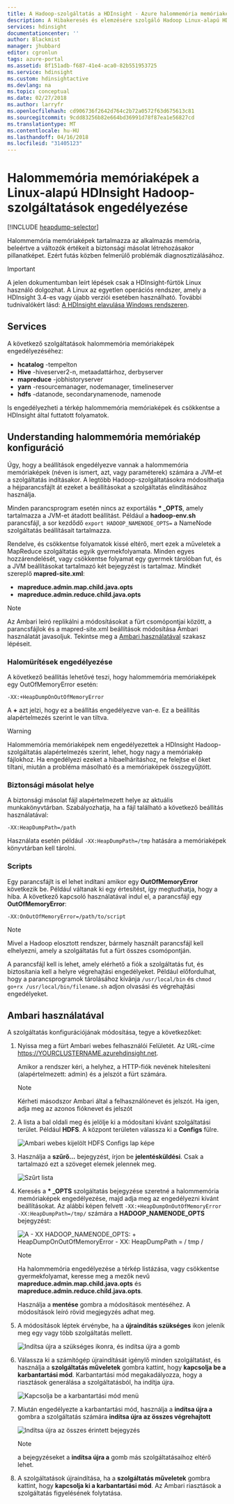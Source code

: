 ```yaml
---
title: A Hadoop-szolgáltatás a HDInsight - Azure halommemória memóriaképek engedélyezése |} Microsoft Docs
description: A Hibakeresés és elemzésére szolgáló Hadoop Linux-alapú HDInsight-fürtök szolgáltatásai halommemória memóriaképek engedélyezése.
services: hdinsight
documentationcenter: ''
author: Blackmist
manager: jhubbard
editor: cgronlun
tags: azure-portal
ms.assetid: 8f151adb-f687-41e4-aca0-82b551953725
ms.service: hdinsight
ms.custom: hdinsightactive
ms.devlang: na
ms.topic: conceptual
ms.date: 02/27/2018
ms.author: larryfr
ms.openlocfilehash: cd906736f2642d764c2b72a0572f63d675613c81
ms.sourcegitcommit: 9cdd83256b82e664bd36991d78f87ea1e56827cd
ms.translationtype: MT
ms.contentlocale: hu-HU
ms.lasthandoff: 04/16/2018
ms.locfileid: "31405123"
---
```

# <a name="enable-heap-dumps-for-hadoop-services-on-linux-based-hdinsight"></a>Halommemória memóriaképek a Linux-alapú HDInsight Hadoop-szolgáltatások engedélyezése

[!INCLUDE [heapdump-selector](../../includes/hdinsight-selector-heap-dump.md)]

Halommemória memóriaképek tartalmazza az alkalmazás memória, beleértve a változók értékeit a biztonsági másolat létrehozásakor pillanatképet. Ezért futás közben felmerülő problémák diagnosztizálásához.

> [!IMPORTANT]
> A jelen dokumentumban leírt lépések csak a HDInsight-fürtök Linux használó dolgozhat. A Linux az egyetlen operációs rendszer, amely a HDInsight 3.4-es vagy újabb verziói esetében használható. További tudnivalókért lásd: [A HDInsight elavulása Windows rendszeren](hdinsight-component-versioning.md#hdinsight-windows-retirement).

## <a name="whichServices"></a>Services

A következő szolgáltatások halommemória memóriaképek engedélyezéséhez:

* **hcatalog** -tempelton
* **Hive** -hiveserver2-n, metaadattárhoz, derbyserver
* **mapreduce** -jobhistoryserver
* **yarn** -resourcemanager, nodemanager, timelineserver
* **hdfs** -datanode, secondarynamenode, namenode

Is engedélyezheti a térkép halommemória memóriaképek és csökkentse a HDInsight által futtatott folyamatok.

## <a name="configuration"></a>Understanding halommemória memóriakép konfiguráció

Úgy, hogy a beállítások engedélyezve vannak a halommemória memóriaképek (néven is ismert, azt, vagy paraméterek) számára a JVM-et a szolgáltatás indításakor. A legtöbb Hadoop-szolgáltatásokra módosíthatja a héjparancsfájlt át ezeket a beállításokat a szolgáltatás elindításához használja.

Minden parancsprogram esetén nincs az exportálás  **\* \_OPTS**, amely tartalmazza a JVM-et átadott beállítást. Például a **hadoop-env.sh** parancsfájl, a sor kezdődő `export HADOOP_NAMENODE_OPTS=` a NameNode szolgáltatás beállításait tartalmazza.

Rendelve, és csökkentse folyamatok kissé eltérő, mert ezek a műveletek a MapReduce szolgáltatás egyik gyermekfolyamata. Minden egyes hozzárendelését, vagy csökkentse folyamat egy gyermek tárolóban fut, és a JVM beállításokat tartalmazó két bejegyzést is tartalmaz. Mindkét szereplő **mapred-site.xml**:

* **mapreduce.admin.map.child.java.opts**
* **mapreduce.admin.reduce.child.java.opts**

> [!NOTE]
> Az Ambari leíró replikálni a módosításokat a fürt csomópontjai között, a parancsfájlok és a mapred-site.xml beállítások módosítása Ambari használatát javasoljuk. Tekintse meg a [Ambari használatával](#using-ambari) szakasz lépéseit.

### <a name="enable-heap-dumps"></a>Halomürítések engedélyezése

A következő beállítás lehetővé teszi, hogy halommemória memóriaképek egy OutOfMemoryError esetén:

    -XX:+HeapDumpOnOutOfMemoryError

A **+** azt jelzi, hogy ez a beállítás engedélyezve van-e. Ez a beállítás alapértelmezés szerint le van tiltva.

> [!WARNING]
> Halommemória memóriaképek nem engedélyezettek a HDInsight Hadoop-szolgáltatás alapértelmezés szerint, lehet, hogy nagy a memóriakép fájlokhoz. Ha engedélyezi ezeket a hibaelhárításhoz, ne felejtse el őket tiltani, miután a probléma másolható és a memóriaképek összegyűjtött.

### <a name="dump-location"></a>Biztonsági másolat helye

A biztonsági másolat fájl alapértelmezett helye az aktuális munkakönyvtárban. Szabályozhatja, ha a fájl található a következő beállítás használatával:

    -XX:HeapDumpPath=/path

Használata esetén például `-XX:HeapDumpPath=/tmp` hatására a memóriaképek könyvtárban kell tárolni.

### <a name="scripts"></a>Scripts

Egy parancsfájlt is el lehet indítani amikor egy **OutOfMemoryError** következik be. Például váltanak ki egy értesítést, így megtudhatja, hogy a hiba. A következő kapcsoló használatával indul el, a parancsfájl egy __OutOfMemoryError__:

    -XX:OnOutOfMemoryError=/path/to/script

> [!NOTE]
> Mivel a Hadoop elosztott rendszer, bármely használt parancsfájl kell elhelyezni, amely a szolgáltatás fut a fürt összes csomópontján.
> 
> A parancsfájl kell is lehet, amely elérhető a fiók a szolgáltatás fut, és biztosítania kell a helyre végrehajtási engedélyeket. Például előfordulhat, hogy a parancsprogramok tárolásához kívánja `/usr/local/bin` és `chmod go+rx /usr/local/bin/filename.sh` adjon olvasási és végrehajtási engedélyeket.

## <a name="using-ambari"></a>Ambari használatával

A szolgáltatás konfigurációjának módosítása, tegye a következőket:

1. Nyissa meg a fürt Ambari webes felhasználói Felületét. Az URL-címe https://YOURCLUSTERNAME.azurehdinsight.net.

    Amikor a rendszer kéri, a helyhez, a HTTP-fiók nevének hitelesíteni (alapértelmezett: admin) és a jelszót a fürt számára.

   > [!NOTE]
   > Kérheti másodszor Ambari által a felhasználónevet és jelszót. Ha igen, adja meg az azonos fióknevet és jelszót

2. A lista a bal oldali meg és jelölje ki a módosítani kívánt szolgáltatási terület. Például **HDFS**. A központ területen válassza ki a **Configs** fülre.

    ![Ambari webes kijelölt HDFS Configs lap képe](./media/hdinsight-hadoop-heap-dump-linux/serviceconfig.png)

3. Használja a **szűrő...**  bejegyzést, írjon be **jelentésküldési**. Csak a tartalmazó ezt a szöveget elemek jelennek meg.

    ![Szűrt lista](./media/hdinsight-hadoop-heap-dump-linux/filter.png)

4. Keresés a  **\* \_OPTS** szolgáltatás bejegyzése szeretné a halommemória memóriaképek engedélyezése, majd adja meg az engedélyezni kívánt beállításokat. Az alábbi képen felvett `-XX:+HeapDumpOnOutOfMemoryError -XX:HeapDumpPath=/tmp/` számára a **HADOOP\_NAMENODE\_OPTS** bejegyzést:

    ![A - XX HADOOP_NAMENODE_OPTS: + HeapDumpOnOutOfMemoryError - XX: HeapDumpPath = / tmp /](./media/hdinsight-hadoop-heap-dump-linux/opts.png)

   > [!NOTE]
   > Ha halommemória engedélyezése a térkép listázása, vagy csökkentse gyermekfolyamat, keresse meg a mezők nevű **mapreduce.admin.map.child.java.opts** és **mapreduce.admin.reduce.child.java.opts**.

    Használja a **mentése** gombra a módosítások mentéséhez. A módosítások leíró rövid megjegyzés adhat meg.

5. A módosítások léptek érvénybe, ha a **újraindítás szükséges** ikon jelenik meg egy vagy több szolgáltatás mellett.

    ![Indítsa újra a szükséges ikonra, és indítsa újra a gomb](./media/hdinsight-hadoop-heap-dump-linux/restartrequiredicon.png)

6. Válassza ki a számítógép újraindítását igénylő minden szolgáltatást, és használja a **szolgáltatás műveletek** gombra kattint, hogy **kapcsolja be a karbantartási mód**. Karbantartási mód megakadályozza, hogy a riasztások generálása a szolgáltatásból, ha indítja újra.

    ![Kapcsolja be a karbantartási mód menü](./media/hdinsight-hadoop-heap-dump-linux/maintenancemode.png)

7. Miután engedélyezte a karbantartási mód, használja a **indítsa újra a** gombra a szolgáltatás számára **indítsa újra az összes végrehajtott**

    ![Indítsa újra az összes érintett bejegyzés](./media/hdinsight-hadoop-heap-dump-linux/restartbutton.png)

   > [!NOTE]
   > a bejegyzéseket a **indítsa újra a** gomb más szolgáltatásaihoz eltérő lehet.

8. A szolgáltatások újraindítása, ha a **szolgáltatás műveletek** gombra kattint, hogy **kapcsolja ki a karbantartási mód**. Az Ambari riasztások a szolgáltatás figyelésének folytatása.

